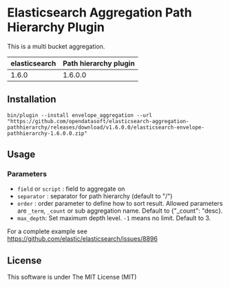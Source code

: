 Elasticsearch Aggregation Path Hierarchy Plugin
=========================================

This is a multi bucket aggregation.

| elasticsearch | Path hierarchy plugin     |
|---------------|---------------------------|
| 1.6.0         | 1.6.0.0                   |


Installation
------------

`bin/plugin --install envelope_aggregation --url "https://github.com/opendatasoft/elasticsearch-aggregation-pathhierarchy/releases/download/v1.6.0.0/elasticsearch-envelope-pathhierarchy-1.6.0.0.zip"`


Usage
-----

### Parameters

 - `field` or `script` : field to aggregate on
 - `separator` : separator for path hierarchy (default to "/")
 - `order` : order parameter to define how to sort result. Allowed parameters are `_term`, `_count` or sub aggregation name. Default to {"_count": "desc}.
 - `max_depth`: Set maximum depth level. `-1` means no limit. Default to 3.


For a complete example see https://github.com/elastic/elasticsearch/issues/8896

License
-------

This software is under The MIT License (MIT)
